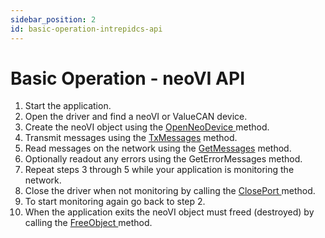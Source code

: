 ```yaml
---
sidebar_position: 2
id: basic-operation-intrepidcs-api
---
```


# Basic Operation - neoVI API

1. Start the application.
2. Open the driver and find a neoVI or ValueCAN device.
3. Create the neoVI object using the [OpenNeoDevice ](../win32-api-overview-intrepidcs-api/basic-functions-overview-intrepidcs-api/openneodevice-method-intrepidcs-api)method.
4. Transmit messages using the [TxMessages](/win32-api-overview-intrepidcs-api/message-functions-overview-intrepidcs-api/txmessages-method-intrepidcs-api) method.
5. Read messages on the network using the [GetMessages](/win32-api-overview-intrepidcs-api/message-functions-overview-intrepidcs-api/getmessages-method-intrepidcs-api) method.
6. Optionally readout any errors using the GetErrorMessages method.
7. Repeat steps 3 through 5 while your application is monitoring the network.
8. Close the driver when not monitoring by calling the [ClosePort ](../win32-api-overview-intrepidcs-api/basic-functions-overview-intrepidcs-api/closeport-method-intrepidcs-api)method.
9. To start monitoring again go back to step 2.
10. When the application exits the neoVI object must freed (destroyed) by calling the [FreeObject ](../win32-api-overview-intrepidcs-api/basic-functions-overview-intrepidcs-api/freeobject-method-intrepidcs-api)method.
